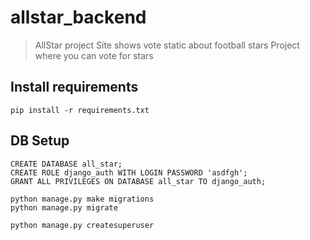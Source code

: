 # allstar_backend

> AllStar project
> Site shows vote static about football stars
> Project where you can vote for stars


## Install requirements
```
pip install -r requirements.txt
```

## DB Setup
```
CREATE DATABASE all_star;
CREATE ROLE django_auth WITH LOGIN PASSWORD 'asdfgh';
GRANT ALL PRIVILEGES ON DATABASE all_star TO django_auth;

python manage.py make migrations
python manage.py migrate

python manage.py createsuperuser
```

